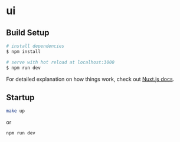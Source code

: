 # ui

## Build Setup

```bash
# install dependencies
$ npm install

# serve with hot reload at localhost:3000
$ npm run dev
```

For detailed explanation on how things work, check out [Nuxt.js docs](https://nuxtjs.org).

## Startup
```bash
make up
```
or
```bash
npm run dev
```
